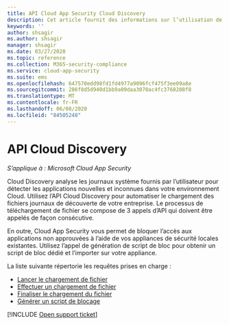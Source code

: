 ```yaml
---
title: API Cloud App Security Cloud Discovery
description: Cet article fournit des informations sur l’utilisation de l’API Cloud Discovery.
keywords: ''
author: shsagir
ms.author: shsagir
manager: shsagir
ms.date: 03/27/2020
ms.topic: reference
ms.collection: M365-security-compliance
ms.service: cloud-app-security
ms.suite: ems
ms.openlocfilehash: 647570edd98fd1fd4977a9096fcf475f3ee09a8e
ms.sourcegitcommit: 286f8d5d940d1bb9a09daa3070ac4fc3768208f8
ms.translationtype: MT
ms.contentlocale: fr-FR
ms.lasthandoff: 06/08/2020
ms.locfileid: "84505248"
---
```

# <a name="cloud-discovery-api"></a>API Cloud Discovery

*S’applique à : Microsoft Cloud App Security*

Cloud Discovery analyse les journaux système fournis par l’utilisateur pour détecter les applications nouvelles et inconnues dans votre environnement Cloud. Utilisez l’API Cloud Discovery pour automatiser le chargement des fichiers journaux de découverte de votre entreprise. Le processus de téléchargement de fichier se compose de 3 appels d’API qui doivent être appelés de façon consécutive.

En outre, Cloud App Security vous permet de bloquer l’accès aux applications non approuvées à l’aide de vos appliances de sécurité locales existantes. Utilisez l’appel de génération de script de bloc pour obtenir un script de bloc dédié et l’importer sur votre appliance.

La liste suivante répertorie les requêtes prises en charge :

- [Lancer le chargement de fichier](api-discovery-initiate.md)
- [Effectuer un chargement de fichier](api-discovery-perform.md)
- [Finaliser le chargement du fichier](api-discovery-finalize.md)
- [Générer un script de blocage](api-discovery-script.md)

[!INCLUDE [Open support ticket](includes/support.md)]
